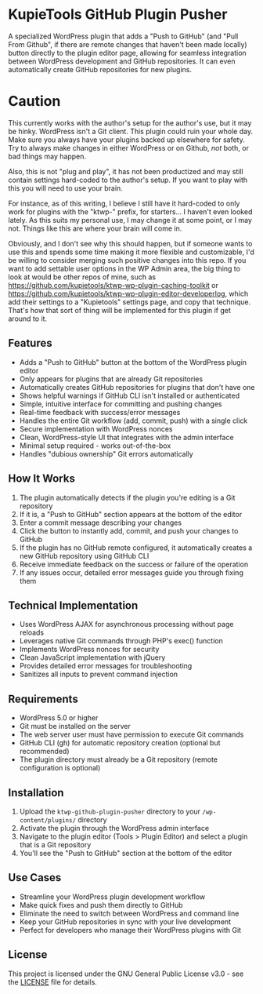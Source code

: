 # KupieTools GitHub Plugin Pusher

A specialized WordPress plugin that adds a "Push to GitHub" (and "Pull From Github", if there are remote changes that haven't been made locally) button directly to the plugin editor page, allowing for seamless integration between WordPress development and GitHub repositories. It can even automatically create GitHub repositories for new plugins.

# Caution

This currently works with the author's setup for the author's use, but it may be hinky. WordPress isn't a Git client. This plugin could ruin your whole day. Make sure you always have your plugins backed up elsewhere for safety. Try to always make changes in either WordPress or on Github, *not* both, or bad things may happen. 

Also, this is not "plug and play", it has not been productized and may still contain settings hard-coded to the author's setup. If you want to play with this you will need to use your brain. 

For instance, as of this writing, I believe I still have it hard-coded to only work for plugins with the "ktwp-" prefix, for starters... I haven't even looked lately. As this suits my personal use, I may change it at some point, or I may not. Things like this are where your brain will come in. 

Obviously, and I don't see why this should happen, but if someone wants to use this and spends some time making it more flexible and customizable, I'd be willing to consider merging such positive changes into this repo. If you want to add settable user options in the WP Admin area, the big thing to look at would be other repos of mine, such as https://github.com/kupietools/ktwp-wp-plugin-caching-toolkit or https://github.com/kupietools/ktwp-wp-plugin-editor-developerlog, which add their settings to a "Kupietools" settings page, and copy that technique. That's how that sort of thing will be implemented for this plugin if get around to it. 

## Features

- Adds a "Push to GitHub" button at the bottom of the WordPress plugin editor
- Only appears for plugins that are already Git repositories
- Automatically creates GitHub repositories for plugins that don't have one
- Shows helpful warnings if GitHub CLI isn't installed or authenticated
- Simple, intuitive interface for committing and pushing changes
- Real-time feedback with success/error messages
- Handles the entire Git workflow (add, commit, push) with a single click
- Secure implementation with WordPress nonces
- Clean, WordPress-style UI that integrates with the admin interface
- Minimal setup required - works out-of-the-box
- Handles "dubious ownership" Git errors automatically

## How It Works

1. The plugin automatically detects if the plugin you're editing is a Git repository
2. If it is, a "Push to GitHub" section appears at the bottom of the editor
3. Enter a commit message describing your changes
4. Click the button to instantly add, commit, and push your changes to GitHub
5. If the plugin has no GitHub remote configured, it automatically creates a new GitHub repository using GitHub CLI
6. Receive immediate feedback on the success or failure of the operation
7. If any issues occur, detailed error messages guide you through fixing them

## Technical Implementation

- Uses WordPress AJAX for asynchronous processing without page reloads
- Leverages native Git commands through PHP's exec() function
- Implements WordPress nonces for security
- Clean JavaScript implementation with jQuery
- Provides detailed error messages for troubleshooting
- Sanitizes all inputs to prevent command injection

## Requirements

- WordPress 5.0 or higher
- Git must be installed on the server
- The web server user must have permission to execute Git commands
- GitHub CLI (gh) for automatic repository creation (optional but recommended)
- The plugin directory must already be a Git repository (remote configuration is optional)

## Installation

1. Upload the `ktwp-github-plugin-pusher` directory to your `/wp-content/plugins/` directory
2. Activate the plugin through the WordPress admin interface
3. Navigate to the plugin editor (Tools > Plugin Editor) and select a plugin that is a Git repository
4. You'll see the "Push to GitHub" section at the bottom of the editor

## Use Cases

- Streamline your WordPress plugin development workflow
- Make quick fixes and push them directly to GitHub
- Eliminate the need to switch between WordPress and command line
- Keep your GitHub repositories in sync with your live development
- Perfect for developers who manage their WordPress plugins with Git

## License

This project is licensed under the GNU General Public License v3.0 - see the [LICENSE](LICENSE) file for details.